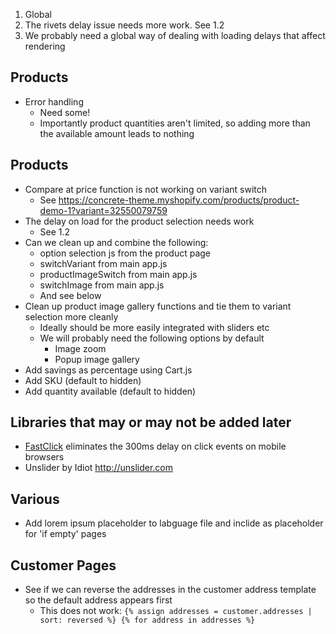1. Global
  1. The rivets delay issue needs more work. See 1.2
  2. We probably need a global way of dealing with loading delays that affect rendering

## Products

* Error handling
  * Need some!
  * Importantly product quantities aren't limited, so adding more than the available amount leads to nothing

## Products

* Compare at price function is not working on variant switch
  * See https://concrete-theme.myshopify.com/products/product-demo-1?variant=32550079759
* The delay on load for the product selection needs work
  * See 1.2
* Can we clean up and combine the following:
  * option selection js from the product page
  * switchVariant from main app.js
  * productImageSwitch from main app.js
  * switchImage from main app.js
  * And see below
* Clean up product image gallery functions and tie them to variant selection more cleanly
  * Ideally should be more easily integrated with sliders etc
  * We will probably need the following options by default
    * Image zoom
    * Popup image gallery
* Add savings as percentage using Cart.js
* Add SKU (default to hidden)
* Add quantity available (default to hidden)


## Libraries that may or may not be added later

* [FastClick](https://github.com/ftlabs/fastclick) eliminates the 300ms delay on click events on mobile browsers
* Unslider by Idiot http://unslider.com

## Various

* Add lorem ipsum placeholder to labguage file and inclide as placeholder for 'if empty' pages

## Customer Pages

* See if we can reverse the addresses in the customer address template so the default address appears first
  * This does not work:
  ``{% assign addresses = customer.addresses | sort: reversed %}
   {% for address in addresses %}``
